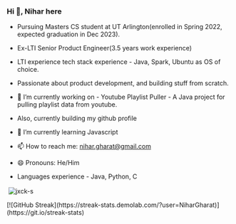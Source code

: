### Hi 👋, Nihar here

<!--
**NiharGharat/NiharGharat** is a ✨ _special_ ✨ repository because its `README.md` (this file) appears on your GitHub profile.

Here are some ideas to get you started:

- 🔭 I’m currently working on ...
- 🌱 I’m currently learning ...
- 👯 I’m looking to collaborate on ...
- 🤔 I’m looking for help with ...
- 💬 Ask me about ...
- 📫 How to reach me: ...
- 😄 Pronouns: ...
- ⚡ Fun fact: ...
-->


- Pursuing Masters CS student at UT Arlington(enrolled in Spring 2022, expected graduation in Dec 2023).
- Ex-LTI Senior Product Engineer(3.5 years work experience)
- LTI experience tech stack experience - Java, Spark, Ubuntu as OS of choice.
- Passionate about product development, and building stuff from scratch.

- 🔭 I’m currently working on - Youtube Playlist Puller - A Java project for pulling playlist data from youtube.
- Also, currently building my github profile
- 🌱 I’m currently learning Javascript
- 📫 How to reach me: nihar.gharat@gmail.com
- 😄 Pronouns: He/Him
- Languages experience - Java, Python, C

<p>&nbsp;<img align="center" src="https://github-readme-stats.vercel.app/api?username=NiharGharat&show_icons=true&locale=en" alt="jxck-s" /></p>
<p>[![GitHub Streak](https://streak-stats.demolab.com/?user=NiharGharat)](https://git.io/streak-stats)</p>
